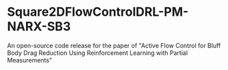 # Square2DFlowControlDRL-PM-NARX-SB3
An open-source code release for the paper of "Active Flow Control for Bluff Body Drag Reduction Using Reinforcement Learning with Partial Measurements"
